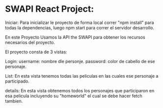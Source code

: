 # SWAPI React Project:

Iniciar: Para inicializar le proyecto de forma local correr "npm install" para todas la dependencias, luego npm start para correr el servidor desarrollo.

En este Proyecto Usamos la API the SWAPI para obtener los recursos necesarios del proyecto.

El proyecto consta de 3 vistas:

Login:
username: nombre dle personje.
password: color de cabello de ese personaje.

List:
En esta vista tenemos todas las peliculas en las cuales ese personaje a participado.

details:
En esta vista obtenemos todos los personajes que participaron en esa pelicula incluyendo su "homeworld" el cual se debe hacer fetch tambien.


